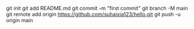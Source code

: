 git init
git add README.md
git commit -m "first commit"
git branch -M main
git remote add origin https://github.com/suhaixia123/hello.git
git push -u origin main